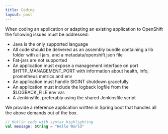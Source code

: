 ```yaml
---
title: Coding
layout: post
---
```


When coding an application or adapting an existing application to OpenShift the following issues must be addressed:

 - Java is the only supported language
 - All code should be delivered as an assembly bundle containing a lib folder with all jars, and a metadata/openshift.json file
 - Fat-jars are not supported
 - An application must expose a management interface on port $HTTP_MANAGEMENT_PORT with information about health, info, prometheus metrics and env
 - An application must handle SIGINT shutdown gracefully
 - An application must include the logback logfile from the $LOGBACK_FILE env var.
 - A Jenkinsfile, preferably using the shared Jenkinsfile script

We provide a reference application written in Spring boot that handles all the above demands out of the box.

```kotlin
// Kotlin code with syntax highlighting
val message: String = "Hello World"
```
